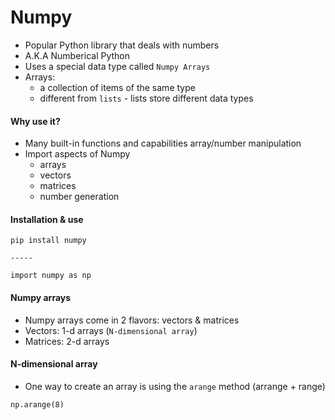 # Numpy

- Popular Python library that deals with numbers
- A.K.A Numberical Python
- Uses a special data type called `Numpy Arrays`
- Arrays:
  - a collection of items of the same type
  - different from `lists` - lists store different data types

#### Why use it?

- Many built-in functions and capabilities array/number manipulation
- Import aspects of Numpy
  - arrays
  - vectors
  - matrices
  - number generation

#### Installation & use
```
pip install numpy

-----

import numpy as np

```
#### Numpy arrays

- Numpy arrays come in 2 flavors: vectors & matrices
- Vectors: 1-d arrays (`N-dimensional array`)
- Matrices: 2-d arrays

#### N-dimensional array
- One way to create an array is using the `arange` method (arrange + range)

```
np.arange(8)
```

